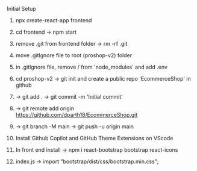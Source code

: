 Initial Setup

1. npx create-react-app frontend
2. cd frontend -> npm start
3. remove .git from frontend folder -> rm -rf .git
4. move .gitIgnore file to root (proshop-v2) folder
5. in .gitIgnore file, remove / from 'node_modules' and add .env
6. cd proshop-v2 -> git init and create a public repo 'EcommerceShop' in github
7. -> git add . -> git commit -m 'Initial commit'
8. -> git remote add origin https://github.com/dparth18/EcommerceShop.git
9. -> git branch -M main -> git push -u origin main
10. Install Github Copilot and GitHub Theme Extensions on VScode

11. In front end install -> npm i react-bootstrap bootstrap react-icons
12. index.js -> import "bootstrap/dist/css/bootstrap.min.css";
